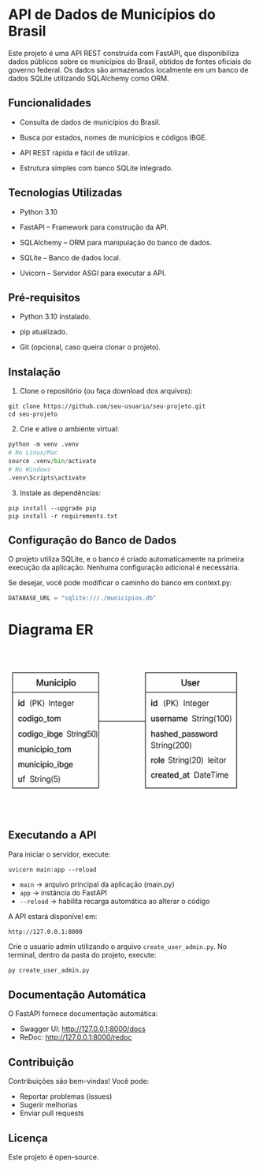 # API de Dados de Municípios do Brasil

Este projeto é uma API REST construída com FastAPI, que disponibiliza dados públicos sobre os municípios do Brasil, obtidos de fontes oficiais do governo federal. Os dados são armazenados localmente em um banco de dados SQLite utilizando SQLAlchemy como ORM. 

## Funcionalidades

- Consulta de dados de municípios do Brasil.

- Busca por estados, nomes de municípios e códigos IBGE.

- API REST rápida e fácil de utilizar.

- Estrutura simples com banco SQLite integrado.

## Tecnologias Utilizadas

- Python 3.10

- FastAPI – Framework para construção da API.

- SQLAlchemy – ORM para manipulação do banco de dados.

- SQLite – Banco de dados local.

- Uvicorn – Servidor ASGI para executar a API.

## Pré-requisitos

- Python 3.10 instalado.

- pip atualizado.

- Git (opcional, caso queira clonar o projeto).

## Instalação

1. Clone o repositório (ou faça download dos arquivos):
```
git clone https://github.com/seu-usuario/seu-projeto.git
cd seu-projeto
```

2. Crie e ative o ambiente virtual:
``` py
python -m venv .venv
# No Linux/Mac
source .venv/bin/activate
# No Windows
.venv\Scripts\activate

```

3. Instale as dependências:
```
pip install --upgrade pip
pip install -r requirements.txt
```

## Configuração do Banco de Dados

O projeto utiliza SQLite, e o banco é criado automaticamente na primeira execução da aplicação. Nenhuma configuração adicional é necessária.

Se desejar, você pode modificar o caminho do banco em context.py:

``` py
DATABASE_URL = "sqlite:///./municipios.db"
```

# Diagrama ER
![Diagrama ER](docs/diagrama_er.png)

## Executando a API
Para iniciar o servidor, execute:
``` 
uvicorn main:app --reload
```

- `main` → arquivo principal da aplicação (main.py)
- `app` → instância do FastAPI
- `--reload` → habilita recarga automática ao alterar o código

A API estará disponível em:
```
http://127.0.0.1:8000
```

Crie o usuario admin utilizando o arquivo `create_user_admin.py`. No terminal, dentro da pasta do projeto, execute: 
``` python
py create_user_admin.py
```

## Documentação Automática

O FastAPI fornece documentação automática:

- Swagger UI: http://127.0.0.1:8000/docs
- ReDoc: http://127.0.0.1:8000/redoc

## Contribuição

Contribuições são bem-vindas! Você pode:

- Reportar problemas (issues)
- Sugerir melhorias
- Enviar pull requests

## Licença

Este projeto é open-source.